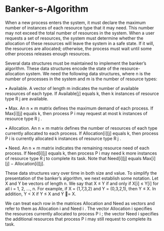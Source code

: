 # Banker-s-Algorithm
  When a new process enters the system, it must declare the maximum
number of instances of each resource type that it may need. This number may
not exceed the total number of resources in the system. When a user requests
a set of resources, the system must determine whether the allocation of these
resources will leave the system in a safe state. If it will, the resources are
allocated; otherwise, the process must wait until some other process releases
enough resources.

  Several data structures must be maintained to implement the banker’s
algorithm. These data structures encode the state of the resource-allocation
system. We need the following data structures, where n is the number of
processes in the system and m is the number of resource types:

• Available. A vector of length m indicates the number of available resources
of each type. If Available[j] equals k, then k instances of resource type R j
are available.

• Max. An n × m matrix defines the maximum demand of each process.
If Max[i][j] equals k, then process P i may request at most k instances of
resource type R j .

• Allocation. An n × m matrix defines the number of resources of each type
currently allocated to each process. If Allocation[i][j] equals k, then process
P i is currently allocated k instances of resource type R j .

• Need. An n × m matrix indicates the remaining resource need of each
process. If Need[i][j] equals k, then process P i may need k more instances
of resource type R j to complete its task. Note that Need[i][j] equals Max[i][j]
− Allocation[i][j].

  These data structures vary over time in both size and value.
To simplify the presentation of the banker’s algorithm, we next establish
some notation. Let X and Y be vectors of length n. We say that X ≤ Y if and
only if X[i] ≤ Y[i] for all i = 1, 2, ..., n. For example, if X = (1,7,3,2) and Y =
(0,3,2,1), then Y ≤ X. In addition, Y < X if Y ≤ X and Y = X.

  We can treat each row in the matrices Allocation and Need as vectors
and refer to them as Allocation i and Need i . The vector Allocation i specifies
the resources currently allocated to process P i ; the vector Need i specifies the
additional resources that process P i may still request to complete its task.
